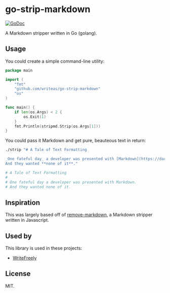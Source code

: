 # go-strip-markdown

[![GoDoc](https://godoc.org/github.com/writeas/go-strip-markdown?status.svg)](https://godoc.org/github.com/writeas/go-strip-markdown)

A Markdown stripper written in Go (golang).

## Usage
You could create a simple command-line utility:

```go
package main

import (
	"fmt"
	"github.com/writeas/go-strip-markdown"
	"os"
)

func main() {
	if len(os.Args) < 2 {
		os.Exit(1)
	}
	fmt.Println(stripmd.Strip(os.Args[1]))
}
```

You could pass it Markdown and get pure, beauteous text in return:

```bash
./strip "# A Tale of Text Formatting

_One fateful day_ a developer was presented with [Markdown](https://daringfireball.net/projects/markdown/).
And they wanted **none of it**."

# A Tale of Text Formatting
#
# One fateful day a developer was presented with Markdown.
# And they wanted none of it.
```

## Inspiration
This was largely based off of [remove-markdown](https://github.com/stiang/remove-markdown), a Markdown stripper written in Javascript.

## Used by

This library is used in these projects:

* [WriteFreely](https://github.com/writeas/writefreely)

## License
MIT.
